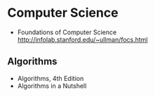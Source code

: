 # Computer Science

* Foundations of Computer Science http://infolab.stanford.edu/~ullman/focs.html

## Algorithms

* Algorithms, 4th Edition
* Algorithms in a Nutshell
